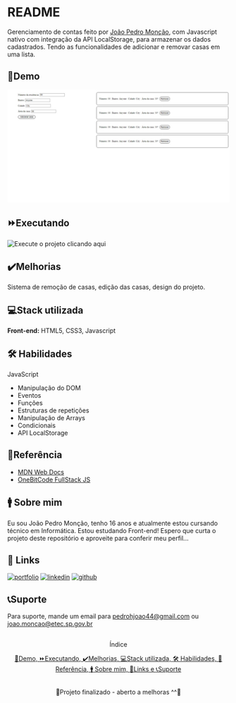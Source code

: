 
# README

Gerenciamento de contas feito por [João Pedro Monção](https://github.com/jpmoncao), com Javascript nativo com integração da API LocalStorage, para armazenar os dados cadastrados. Tendo as funcionalidades de adicionar e removar casas em uma lista.

##

## 🚀Demo

![Preview do projeto](demo.jpeg)


## ⏩Executando

![Execute o projeto clicando aqui](https://jpmoncao.github.io/gerenciamento-de-casas)


## ✔️Melhorias
Sistema de remoção de casas, edição das casas, design do projeto.


## 💻Stack utilizada
**Front-end:** HTML5, CSS3, Javascript


## 🛠 Habilidades
JavaScript
- Manipulação do DOM
- Eventos
- Funções
- Estruturas de repetições
- Manipulação de Arrays
- Condicionais
- API LocalStorage


## 📖Referência

 - [MDN Web Docs](https://developer.mozilla.org/pt-BR/docs/Web/JavaScript)
 - [OneBitCode FullStack JS](https://programador.onebitcode.com/)
 
## 🚹 Sobre mim
Eu sou João Pedro Monção, tenho 16 anos e atualmente estou cursando técnico em Informática. Estou estudando Front-end! Espero que curta o projeto deste repositório e aproveite para conferir meu perfil...


## 🔗 Links
[![portfolio](https://img.shields.io/badge/portfolio-000?style=for-the-badge&logo=ko-fi&logoColor=white)](https://jpmoncao.github.io/portfolio)
[![linkedin](https://img.shields.io/badge/linkedin-0A66C2?style=for-the-badge&logo=linkedin&logoColor=white)](https://www.linkedin.com/joaomoncao)
[![github](https://img.shields.io/badge/github-1DA1F2?style=for-the-badge&logo=github&logoColor=white)](https://github.com/jpmoncao)


## 📞Suporte

Para suporte, mande um email para pedrohjoao44@gmail.com ou joao.moncao@etec.sp.gov.br

##

<p align="center">Índice</p>
<p align="center">
  <a href="## 🚀Demo">🚀Demo, </a><a href="## ⏩Executando">⏩Executando, </a><a href="## ✔️Melhorias">✔️Melhorias, </a><a href="## 💻Stack utilizada">💻Stack utilizada, </a><a href="## 🛠 Habilidades">🛠 Habilidades, </a><a href="## 📖Referência">📖Referência, </a><a href="## 🚹 Sobre mim">🚹 Sobre mim, </a><a href="## 🔗 Links">🔗Links e </a><a href="## 📞Suporte">📞Suporte </a>
</p>

##

<p align="center">🚧Projeto finalizado - aberto a melhoras ^^🚧</p>
